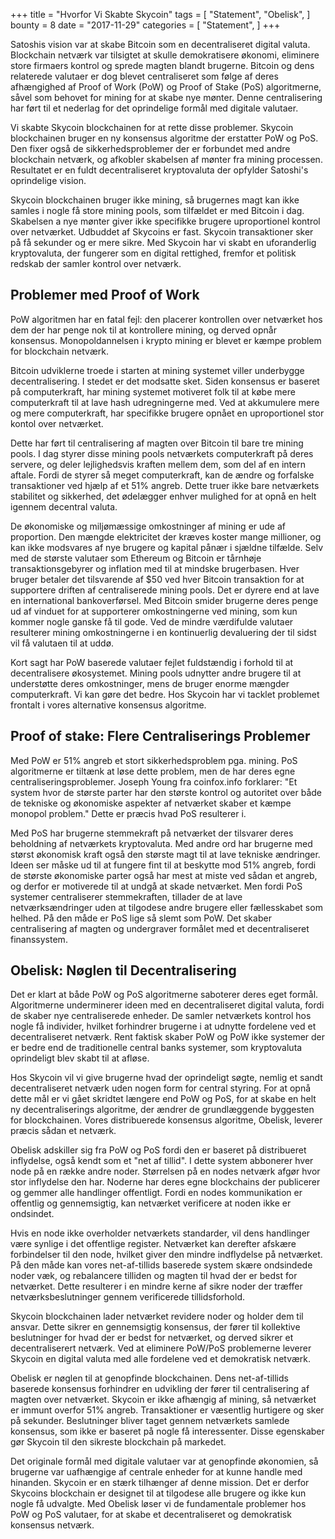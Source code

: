 +++
title = "Hvorfor Vi Skabte Skycoin"
tags = [
    "Statement",
    "Obelisk",
]
bounty = 8
date = "2017-11-29"
categories = [
    "Statement",
]
+++

Satoshis vision var at skabe Bitcoin som en decentraliseret digital valuta. Blockchain netværk var tilsigtet at skulle demokratisere økonomi, eliminere store firmaers kontrol og sprede magten blandt brugerne. Bitcoin og dens relaterede valutaer er dog blevet centraliseret som følge af deres afhængighed af Proof of Work (PoW) og Proof of Stake (PoS) algoritmerne, såvel som behovet for mining for at skabe nye mønter. Denne centralisering har ført til et nederlag for det oprindelige formål med digitale valutaer.

Vi skabte Skycoin blockchainen for at rette disse problemer. Skycoin blockchainen bruger en ny konsensus algoritme der erstatter PoW og PoS. Den fixer også de sikkerhedsproblemer der er forbundet med andre blockchain netværk, og afkobler skabelsen af mønter fra mining processen. Resultatet er en fuldt decentraliseret kryptovaluta der opfylder Satoshi's oprindelige vision.

Skycoin blockchainen bruger ikke mining, så brugernes magt kan ikke samles i nogle få store mining pools, som tilfældet er med Bitcoin i dag. Skabelsen a nye mønter giver ikke specifikke brugere uproportionel kontrol over netværket. Udbuddet af Skycoins er fast. Skycoin transaktioner sker på få sekunder og er mere sikre. Med Skycoin har vi skabt en uforanderlig kryptovaluta, der fungerer som en digital rettighed, fremfor et politisk redskab der samler kontrol over netværk.

## Problemer med Proof of Work

PoW algoritmen har en fatal fejl: den placerer kontrollen over netværket hos dem der har penge nok til at kontrollere mining, og derved opnår konsensus. Monopoldannelsen i krypto mining er blevet er kæmpe problem for blockchain netværk.

Bitcoin udviklerne troede i starten at mining systemet viller underbygge decentralisering. I stedet er det modsatte sket. Siden konsensus er baseret på computerkraft, har mining systemet motiveret folk til at købe mere computerkraft til at lave hash udregningerne med. Ved at akkumulere mere og mere computerkraft, har specifikke brugere opnået en uproportionel stor kontol over netværket.

Dette har ført til centralisering af magten over Bitcoin til bare tre mining pools. I dag styrer disse mining pools netværkets  computerkraft på deres servere, og deler lejlighedsvis kraften mellem dem, som del af en intern aftale. Fordi de styrer så meget computerkraft, kan de ændre og forfalske transaktioner ved hjælp af et 51% angreb. Dette truer ikke bare netværkets stabilitet og sikkerhed, det ødelægger enhver mulighed for at opnå en helt igennem decentral valuta.

De økonomiske og miljømæssige omkostninger af mining er ude af proportion. Den mængde elektricitet der kræves koster mange millioner, og kan ikke modsvares af nye brugere og kapital pånær i sjældne tilfælde. Selv med de største valutaer som Ethereum og Bitcoin er tårnhøje transaktionsgebyrer og inflation med til at mindske brugerbasen. Hver bruger betaler det tilsvarende af $50 ved hver Bitcoin transaktion for at supportere driften af centraliserede mining pools. Det er dyrere end at lave en international bankoverførsel. Med Bitcoin smider brugerne deres penge ud af vinduet for at supporterer omkostningerne ved mining, som kun kommer nogle ganske få til gode. Ved de mindre værdifulde valutaer resulterer mining omkostningerne i en kontinuerlig devaluering der til sidst vil få valutaen til at uddø.

Kort sagt har PoW baserede valutaer fejlet fuldstændig i forhold til at decentralisere økosystemet. Mining pools udnytter andre brugere til at understøtte deres omkostninger, mens de bruger enorme mængder computerkraft. Vi kan gøre det bedre. Hos Skycoin har vi tacklet problemet frontalt i vores alternative konsensus algoritme. 

## Proof of stake: Flere Centraliserings Problemer

Med PoW er 51% angreb et stort sikkerhedsproblem pga. mining. PoS algoritmerne er tiltænk at løse dette problem, men de har deres egne centraliseringsproblemer. Joseph Young fra coinfox.info forklarer: "Et system hvor de største parter har den største kontrol og autoritet over både de tekniske og økonomiske aspekter af netværket skaber et kæmpe monopol problem." Dette er præcis hvad PoS resulterer i.

Med PoS har brugerne stemmekraft på netværket der tilsvarer deres beholdning af netværkets kryptovaluta. Med andre ord har brugerne med størst økonomisk kraft også den største magt til at lave tekniske ændringer. Ideen ser måske ud til at fungere fint til at beskytte mod 51% angreb, fordi de største økonomiske parter også har mest at miste ved sådan et angreb, og derfor er motiverede til at undgå at skade netværket. Men fordi PoS systemer centraliserer stemmekraften, tillader de at lave netværksændringer uden at tilgodese andre brugere eller fællesskabet som helhed. På den måde er PoS lige så slemt som PoW. Det skaber centralisering af magten og undergraver formålet med et decentraliseret finanssystem.

## Obelisk: Nøglen til Decentralisering

Det er klart at både PoW og PoS algoritmerne saboterer deres eget formål. Algoritmerne underminerer ideen med en decentraliseret digital valuta, fordi de skaber nye centraliserede enheder. De samler netværkets kontrol hos nogle få individer, hvilket forhindrer brugerne i at udnytte fordelene ved et decentraliseret netværk. Rent faktisk skaber PoW og PoW ikke systemer der er bedre end de traditionelle central banks systemer, som kryptovaluta oprindeligt blev skabt til at afløse.

Hos Skycoin vil vi give brugerne hvad der oprindeligt søgte, nemlig et sandt decentraliseret netværk uden nogen form for central styring. For at opnå dette mål er vi gået skridtet længere end PoW og PoS, for at skabe en helt ny decentraliserings algoritme, der ændrer de grundlæggende byggesten for blockchainen. Vores distribuerede konsensus algoritme, Obelisk, leverer præcis sådan et netværk.

Obelisk adskiller sig fra PoW og PoS fordi den er baseret på distribueret inflydelse, også kendt som et "net af tillid". I dette system abbonerer hver node på en række andre noder. Størrelsen på en nodes netværk afgør hvor stor inflydelse den har. Noderne har deres egne blockchains der publicerer og gemmer alle handlinger offentligt. Fordi en nodes kommunikation er offentlig og gennemsigtig, kan netværket verificere at noden ikke er ondsindet.

Hvis en node ikke overholder netværkets standarder, vil dens handlinger være synlige i det offentlige register. Netværket kan derefter afskære forbindelser til den node, hvilket giver den mindre indflydelse på netværket. På den måde kan vores net-af-tillids baserede system skære ondsindede noder væk, og rebalancere tilliden og magten til hvad der er bedst for netværket. Dette resulterer i en mindre kerne af sikre noder der træffer netværksbeslutninger gennem verificerede tillidsforhold. 

Skycoin blockchainen lader netværket revidere noder og holder dem til ansvar. Dette sikrer en gennemsigtig konsensus, der fører til kollektive beslutninger for hvad der er bedst for netværket, og derved sikrer et decentraliserert netværk. Ved at eliminere PoW/PoS problemerne leverer Skycoin en digital valuta med alle fordelene ved et demokratisk netværk.

Obelisk er nøglen til at genopfinde blockchainen. Dens net-af-tillids baserede konsensus forhindrer en udvikling der fører til centralisering af magten over netværket. Skycoin er ikke afhængig af mining, så netværket er immunt overfor 51% angreb. Transaktioner er væsentlig hurtigere og sker på sekunder. Beslutninger bliver taget gennem netværkets samlede konsensus, som ikke er baseret på nogle få interessenter. Disse egenskaber gør Skycoin til den sikreste blockchain på markedet.

Det originale formål med digitale valutaer var at genopfinde økonomien, så brugerne var uafhængige af centrale enheder for at kunne handle med hinanden. Skycoin er en stærk tilhænger af denne mission. Det er derfor Skycoins blockchain er designet til at tilgodese alle brugere og ikke kun nogle få udvalgte. Med Obelisk løser vi de fundamentale problemer hos PoW og PoS valutaer, for at skabe et decentraliseret og demokratisk konsensus netværk.
